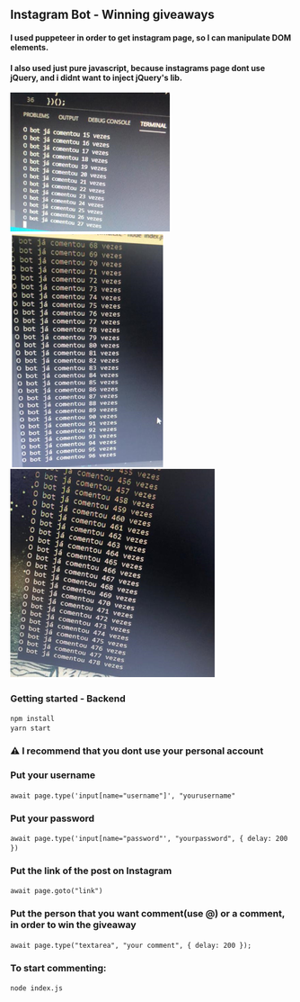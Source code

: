 <p align="center">
<h2> Instagram Bot - Winning giveaways </h2>  
<h4>I used puppeteer in order to get instagram page, so I can manipulate DOM elements.</h3>
<h4>I also used just pure javascript, because instagrams page dont use jQuery, and i didnt want to inject jQuery's lib.</h4>
<img src="assets/index1.png"/>
<img src="assets/index2.png"/>
<img src="assets/index3.png"/>
</p>

### Getting started - Backend
`npm install`<br/>
`yarn start`

### :warning: I recommend that you dont use your personal account

### Put your username
`await page.type('input[name="username"]', "yourusername"`
### Put your password
`await page.type('input[name="password"', "yourpassword", { delay: 200 })`
### Put the link of the post on Instagram
`await page.goto("link")`
### Put the person that you want comment(use @) or a comment, in order to win the giveaway
`await page.type("textarea", "your comment", { delay: 200 });`
### To start commenting:
`node index.js`
